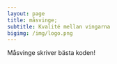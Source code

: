 ```yaml
---
layout: page
title: måsvinge;
subtitle: Kvalité mellan vingarna
bigimg: /img/logo.png
---
```

Måsvinge skriver bästa koden!
